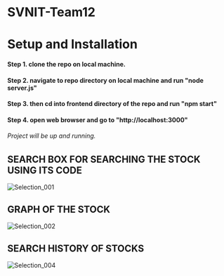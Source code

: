 # SVNIT-Team12

# Setup and Installation
#### Step 1. clone the repo on local machine.
#### Step 2. navigate to repo directory on local machine and run "node server.js"
#### Step 3. then cd into frontend directory of the repo and run "npm start"
#### Step 4. open web browser and go to "http://localhost:3000"
###### Project will be up and running.

##  SEARCH BOX FOR SEARCHING THE STOCK USING ITS CODE
![Selection_001](https://user-images.githubusercontent.com/60481045/188470527-b976c7eb-d43f-4519-8044-828e931056dd.png)
## GRAPH OF  THE STOCK
![Selection_002](https://user-images.githubusercontent.com/60481045/188470546-734576bc-3d60-4e5b-815d-caf3fcd79561.png)
## SEARCH HISTORY OF STOCKS
![Selection_004](https://user-images.githubusercontent.com/60481045/188470558-3d704d0a-b307-48b6-a405-7933a507b815.png)
